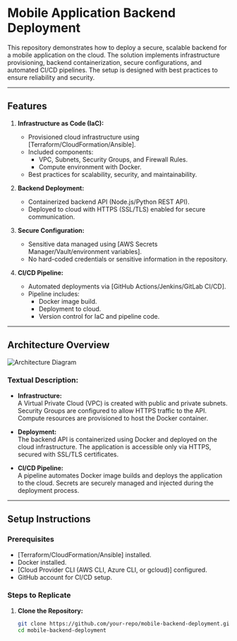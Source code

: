# Mobile Application Backend Deployment

This repository demonstrates how to deploy a secure, scalable backend for a mobile application on the cloud. The solution implements infrastructure provisioning, backend containerization, secure configurations, and automated CI/CD pipelines. The setup is designed with best practices to ensure reliability and security.

---

## Features

1. **Infrastructure as Code (IaC):**
   - Provisioned cloud infrastructure using [Terraform/CloudFormation/Ansible].
   - Included components:
     - VPC, Subnets, Security Groups, and Firewall Rules.
     - Compute environment with Docker.
   - Best practices for scalability, security, and maintainability.

2. **Backend Deployment:**
   - Containerized backend API (Node.js/Python REST API).
   - Deployed to cloud with HTTPS (SSL/TLS) enabled for secure communication.

3. **Secure Configuration:**
   - Sensitive data managed using [AWS Secrets Manager/Vault/environment variables].
   - No hard-coded credentials or sensitive information in the repository.

4. **CI/CD Pipeline:**
   - Automated deployments via [GitHub Actions/Jenkins/GitLab CI/CD].
   - Pipeline includes:
     - Docker image build.
     - Deployment to cloud.
     - Version control for IaC and pipeline code.

---

## Architecture Overview

![Architecture Diagram](link_to_architecture_diagram.png)

### Textual Description:
- **Infrastructure:**  
  A Virtual Private Cloud (VPC) is created with public and private subnets. Security Groups are configured to allow HTTPS traffic to the API. Compute resources are provisioned to host the Docker container. 

- **Deployment:**  
  The backend API is containerized using Docker and deployed on the cloud infrastructure. The application is accessible only via HTTPS, secured with SSL/TLS certificates.

- **CI/CD Pipeline:**  
  A pipeline automates Docker image builds and deploys the application to the cloud. Secrets are securely managed and injected during the deployment process.

---

## Setup Instructions

### Prerequisites
- [Terraform/CloudFormation/Ansible] installed.
- Docker installed.
- [Cloud Provider CLI (AWS CLI, Azure CLI, or gcloud)] configured.
- GitHub account for CI/CD setup.

### Steps to Replicate

1. **Clone the Repository:**
   ```bash
   git clone https://github.com/your-repo/mobile-backend-deployment.git
   cd mobile-backend-deployment
